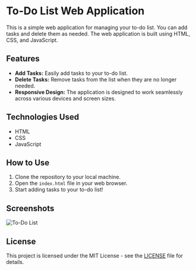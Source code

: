 # To-Do List Web Application

This is a simple web application for managing your to-do list. You can add tasks and delete them as needed. The web application is built using HTML, CSS, and JavaScript.

## Features

- **Add Tasks:** Easily add tasks to your to-do list.
- **Delete Tasks:** Remove tasks from the list when they are no longer needed.
- **Responsive Design:** The application is designed to work seamlessly across various devices and screen sizes.

## Technologies Used

- HTML
- CSS
- JavaScript

## How to Use

1. Clone the repository to your local machine.
2. Open the `index.html` file in your web browser.
3. Start adding tasks to your to-do list!

## Screenshots

![To-Do List](https://github.com/arshad1900/To-do-list/assets/116487598/ebcc888c-50cc-4891-88e2-a5e3a5c6d80d)



## License

This project is licensed under the MIT License - see the [LICENSE](LICENSE) file for details.
